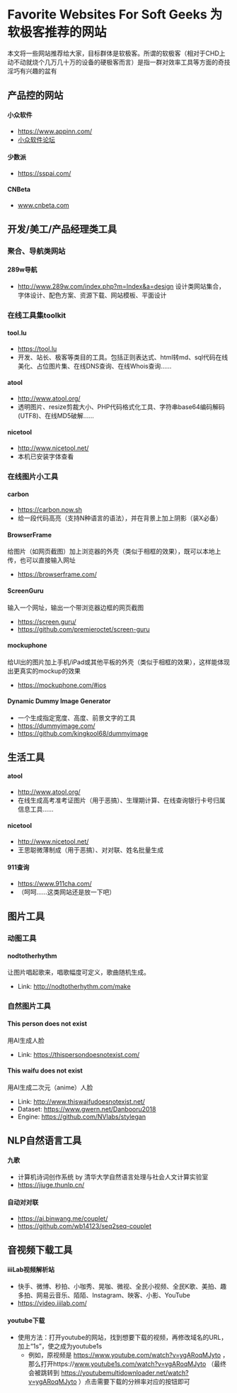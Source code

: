 # Favorite Websites For Soft Geeks 为软极客推荐的网站

本文将一些网站推荐给大家，目标群体是软极客。所谓的软极客（相对于CHD上动不动就烧个几万几十万的设备的硬极客而言）是指一群对效率工具等方面的奇技淫巧有兴趣的盆有

## 产品控的网站
#### 小众软件
* https://www.appinn.com/
* [小众软件论坛](https://meta.appinn.com/)

#### 少数派
* https://sspai.com/

#### CNBeta
* www.cnbeta.com


## 开发/美工/产品经理类工具

### 聚合、导航类网站
#### 289w导航
* http://www.289w.com/index.php?m=Index&a=design
设计类网站集合，字体设计、配色方案、资源下载、网站模板、平面设计

### 在线工具集toolkit
#### tool.lu
* https://tool.lu
* 开发、站长、极客等类目的工具。包括正则表达式、html转md、sql代码在线美化、占位图片集、在线DNS查询、在线Whois查询……

#### atool
* http://www.atool.org/
* 透明图片、resize剪裁大小、PHP代码格式化工具、字符串base64编码解码(UTF8)、在线MD5破解……

#### nicetool
* http://www.nicetool.net/
* 本机已安装字体查看

### 在线图片小工具
#### carbon
* https://carbon.now.sh
* 给一段代码高亮（支持N种语言的语法），并在背景上加上阴影（装X必备）

#### BrowserFrame
给图片（如网页截图）加上浏览器的外壳（类似于相框的效果），既可以本地上传，也可以直接输入网址
* https://browserframe.com/

#### ScreenGuru
输入一个网址，输出一个带浏览器边框的网页截图
* https://screen.guru/
* https://github.com/premieroctet/screen-guru

#### mockuphone
给UI出的图片加上手机/iPad或其他平板的外壳（类似于相框的效果），这样能体现出更真实的mockup的效果
* https://mockuphone.com/#ios

#### Dynamic Dummy Image Generator
* 一个生成指定宽度、高度、前景文字的工具
* https://dummyimage.com/
* https://github.com/kingkool68/dummyimage


## 生活工具

#### atool
* http://www.atool.org/
* 在线生成高考准考证图片（用于恶搞）、生理期计算、在线查询银行卡号归属信息工具……

#### nicetool
* http://www.nicetool.net/
* 王思聪微薄制成（用于恶搞）、对对联、姓名批量生成

#### 911查询
* https://www.911cha.com/
* （呵呵……这类网站还是放一下吧）

## 图片工具
### 动图工具
#### nodtotherhythm
让图片唱起歌来，唱歌幅度可定义，歌曲随机生成。
* Link: http://nodtotherhythm.com/make

### 自然图片工具  
#### This person does not exist
用AI生成人脸
* Link: https://thispersondoesnotexist.com/

#### This waifu does not exist
用AI生成二次元（anime）人脸
* Link: http://www.thiswaifudoesnotexist.net/
* Dataset: https://www.gwern.net/Danbooru2018
* Engine: https://github.com/NVlabs/stylegan


## NLP自然语言工具

#### 九歌
* 计算机诗词创作系统  by 清华大学自然语言处理与社会人文计算实验室 
* https://jiuge.thunlp.cn/

#### 自动对对联
* https://ai.binwang.me/couplet/
* https://github.com/wb14123/seq2seq-couplet

## 音视频下载工具

#### iiiLab视频解析站
* 快手、微博、秒拍、小咖秀、晃咖、微视、全民小视频、全民K歌、美拍、趣多拍、网易云音乐、陌陌、Instagram、映客、小影、YouTube
* https://video.iiilab.com/

#### youtube下载
* 使用方法：打开youtube的网站，找到想要下载的视频，再修改域名的URL，加上“1s”，使之成为youtube1s
    * 例如，原视频是 https://www.youtube.com/watch?v=ygARoqMJyto ，那么打开https://www.youtube1s.com/watch?v=ygARoqMJyto （最终会被跳转到 https://youtubemultidownloader.net/watch?v=ygARoqMJyto ）点击需要下载的分辨率对应的按钮即可
    
